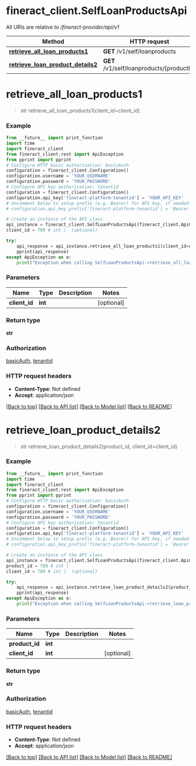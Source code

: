 # fineract_client.SelfLoanProductsApi

All URIs are relative to */fineract-provider/api/v1*

Method | HTTP request | Description
------------- | ------------- | -------------
[**retrieve_all_loan_products1**](SelfLoanProductsApi.md#retrieve_all_loan_products1) | **GET** /v1/self/loanproducts | 
[**retrieve_loan_product_details2**](SelfLoanProductsApi.md#retrieve_loan_product_details2) | **GET** /v1/self/loanproducts/{productId} | 

# **retrieve_all_loan_products1**
> str retrieve_all_loan_products1(client_id=client_id)



### Example
```python
from __future__ import print_function
import time
import fineract_client
from fineract_client.rest import ApiException
from pprint import pprint
# Configure HTTP basic authorization: basicAuth
configuration = fineract_client.Configuration()
configuration.username = 'YOUR_USERNAME'
configuration.password = 'YOUR_PASSWORD'
# Configure API key authorization: tenantid
configuration = fineract_client.Configuration()
configuration.api_key['fineract-platform-tenantid'] = 'YOUR_API_KEY'
# Uncomment below to setup prefix (e.g. Bearer) for API key, if needed
# configuration.api_key_prefix['fineract-platform-tenantid'] = 'Bearer'

# create an instance of the API class
api_instance = fineract_client.SelfLoanProductsApi(fineract_client.ApiClient(configuration))
client_id = 789 # int |  (optional)

try:
    api_response = api_instance.retrieve_all_loan_products1(client_id=client_id)
    pprint(api_response)
except ApiException as e:
    print("Exception when calling SelfLoanProductsApi->retrieve_all_loan_products1: %s\n" % e)
```

### Parameters

Name | Type | Description  | Notes
------------- | ------------- | ------------- | -------------
 **client_id** | **int**|  | [optional] 

### Return type

**str**

### Authorization

[basicAuth](../README.md#basicAuth), [tenantid](../README.md#tenantid)

### HTTP request headers

 - **Content-Type**: Not defined
 - **Accept**: application/json

[[Back to top]](#) [[Back to API list]](../README.md#documentation-for-api-endpoints) [[Back to Model list]](../README.md#documentation-for-models) [[Back to README]](../README.md)

# **retrieve_loan_product_details2**
> str retrieve_loan_product_details2(product_id, client_id=client_id)



### Example
```python
from __future__ import print_function
import time
import fineract_client
from fineract_client.rest import ApiException
from pprint import pprint
# Configure HTTP basic authorization: basicAuth
configuration = fineract_client.Configuration()
configuration.username = 'YOUR_USERNAME'
configuration.password = 'YOUR_PASSWORD'
# Configure API key authorization: tenantid
configuration = fineract_client.Configuration()
configuration.api_key['fineract-platform-tenantid'] = 'YOUR_API_KEY'
# Uncomment below to setup prefix (e.g. Bearer) for API key, if needed
# configuration.api_key_prefix['fineract-platform-tenantid'] = 'Bearer'

# create an instance of the API class
api_instance = fineract_client.SelfLoanProductsApi(fineract_client.ApiClient(configuration))
product_id = 789 # int | 
client_id = 789 # int |  (optional)

try:
    api_response = api_instance.retrieve_loan_product_details2(product_id, client_id=client_id)
    pprint(api_response)
except ApiException as e:
    print("Exception when calling SelfLoanProductsApi->retrieve_loan_product_details2: %s\n" % e)
```

### Parameters

Name | Type | Description  | Notes
------------- | ------------- | ------------- | -------------
 **product_id** | **int**|  | 
 **client_id** | **int**|  | [optional] 

### Return type

**str**

### Authorization

[basicAuth](../README.md#basicAuth), [tenantid](../README.md#tenantid)

### HTTP request headers

 - **Content-Type**: Not defined
 - **Accept**: application/json

[[Back to top]](#) [[Back to API list]](../README.md#documentation-for-api-endpoints) [[Back to Model list]](../README.md#documentation-for-models) [[Back to README]](../README.md)


